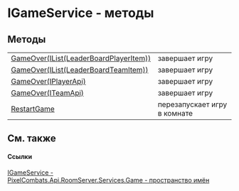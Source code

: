 # IGameService - методы




## Методы
<table>
<tr>
<td><a href="fa7a0f73-2d96-2529-3ce5-b94f8c21a511">GameOver(IList(LeaderBoardPlayerItem))</a></td>
<td>завершает игру</td></tr>
<tr>
<td><a href="6a343efd-b88e-8d15-7ec9-3adf9f651f89">GameOver(IList(LeaderBoardTeamItem))</a></td>
<td>завершает игру</td></tr>
<tr>
<td><a href="c7b00689-b214-742b-34dc-6760a570bd79">GameOver(IPlayerApi)</a></td>
<td>завершает игру</td></tr>
<tr>
<td><a href="528cf930-f0bf-c701-bc8c-146f095d1332">GameOver(ITeamApi)</a></td>
<td>завершает игру</td></tr>
<tr>
<td><a href="4b4946bf-7be5-5219-e80d-1196b3070cc7">RestartGame</a></td>
<td>перезапускает игру в комнате</td></tr>
</table>

## См. также


#### Ссылки
<a href="ab34782e-181c-17a0-e9a6-0f19d41e73d2">IGameService - </a>  
<a href="4584ac61-93b9-69e2-657a-49d576172c45">PixelCombats.Api.RoomServer.Services.Game - пространство имён</a>  
